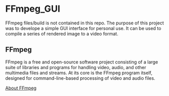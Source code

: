 # FFmpeg_GUI
  
FFmpeg files/build is not contained in this repo.
The purpose of this project was to develope a simple GUI interface for personal use. It can be used to compile a series of rendered image to a video format.

FFmpeg
--------
FFmpeg is a free and open-source software project consisting of a large suite of libraries and programs for handling video, audio, and other multimedia files and streams. At its core is the FFmpeg program itself, designed for command-line-based processing of video and audio files.

[About FFmpeg](http://ffmpeg.org/about.html)